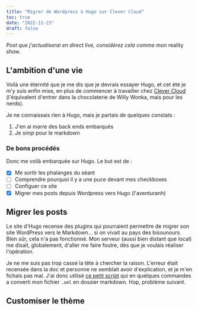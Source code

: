 ```yaml
---
title: "Migrer de Wordpress à Hugo sur Clever Cloud"
toc: true
date: "2022-11-23"
draft: false
---
```

_Post que j'actualiserai en direct live, considérez cela comme mon_ reality show.
## L'ambition d'une vie

Voilà une éternité que je me dis que je devrais essayer Hugo, et cet été je m'y suis enfin mise, en plus de commencer à travailler chez [Clever Cloud](https://clever-cloud.com) (l'équivalent d'entrer dans la chocolaterie de Willy Wonka, mais pour les nerds). 

Je ne connaissais rien à Hugo, mais je partais de quelques constats :

1. J'en ai marre des back ends embarqués
2. Je _simp_ pour le markdown

### De bons procédés

Donc me voilà embarquée sur Hugo. Le but est de :

- [X] Me sortir les phalanges du séant
- [ ] Comprendre pourquoi il y a une puce devant mes checkboxes
- [ ] Configuer ce site
- [x] Migrer mes posts depuis Wordpress vers Hugo (l'aventuranh)

## Migrer les posts

Le site d'Hugo recense des plugins qui pourraient permettre de migrer son site WordPress vers le Markdown... si on vivait au pays des bisounours. BIen sûr, cela n'a pas fonctionné. Mon serveur (aussi bien distant que local) me disait, globalement, d'aller me faire foutre, dès que je voulais réaliser l'opération.

Je ne me suis pas trop cassé la tête à chercher la raison. L'erreur était recensée dans la doc et personne ne semblait avoir d'explication, et je m'en fichais pas mal. J'ai donc utilisé [ce petit script](https://github.com/lonekorean/wordpress-export-to-markdown) qui en quelques commandes a converti mon fichier `.xml` en dossier markdown. Hop, problème suivant.

## Customiser le thème